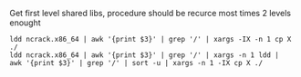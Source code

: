 
Get first level shared libs, procedure should be recurce
most times 2 levels enought

```
ldd ncrack.x86_64 | awk '{print $3}' | grep '/' | xargs -IX -n 1 cp X ./
ldd ncrack.x86_64 | awk '{print $3}' | grep '/' | xargs -n 1 ldd |  awk '{print $3}' | grep '/' | sort -u | xargs -n 1 -IX cp X ./
```
